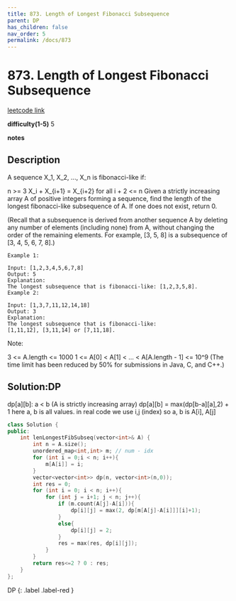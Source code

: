 ```yaml
---
title: 873. Length of Longest Fibonacci Subsequence
parent: DP
has_children: false
nav_order: 5
permalink: /docs/873
---
```

# 873. Length of Longest Fibonacci Subsequence
[leetcode link](https://leetcode.com/problems/length-of-longest-fibonacci-subsequence/)

**difficulty(1-5)** 
5

**notes**   


## Description
A sequence X_1, X_2, ..., X_n is fibonacci-like if:

n >= 3
X_i + X_{i+1} = X_{i+2} for all i + 2 <= n
Given a strictly increasing array A of positive integers forming a sequence, find the length of the longest fibonacci-like subsequence of A.  If one does not exist, return 0.

(Recall that a subsequence is derived from another sequence A by deleting any number of elements (including none) from A, without changing the order of the remaining elements.  For example, [3, 5, 8] is a subsequence of [3, 4, 5, 6, 7, 8].)

 
```
Example 1:

Input: [1,2,3,4,5,6,7,8]
Output: 5
Explanation:
The longest subsequence that is fibonacci-like: [1,2,3,5,8].
Example 2:

Input: [1,3,7,11,12,14,18]
Output: 3
Explanation:
The longest subsequence that is fibonacci-like:
[1,11,12], [3,11,14] or [7,11,18].
 ```

Note:

3 <= A.length <= 1000
1 <= A[0] < A[1] < ... < A[A.length - 1] <= 10^9
(The time limit has been reduced by 50% for submissions in Java, C, and C++.)


## Solution:DP
dp[a][b]: a < b (A is strictly increasing array)
dp[a][b] = max(dp[b-a][a],2) + 1
here a, b is all values.
in real code we use i,j (index) so a, b is A[i], A[j]

```c++
class Solution {
public:
    int lenLongestFibSubseq(vector<int>& A) {
        int n = A.size();
        unordered_map<int,int> m; // num - idx
        for (int i = 0;i < n; i++){
            m[A[i]] = i;
        }
        vector<vector<int>> dp(n, vector<int>(n,0));
        int res = 0;
        for (int i = 0; i < n; i++){
            for (int j = i+1; j < n; j++){
                if (m.count(A[j]-A[i])){
                    dp[i][j] = max(2, dp[m[A[j]-A[i]]][i]+1);
                }
                else{
                    dp[i][j] = 2;
                }
                res = max(res, dp[i][j]);
            }
        }
        return res<=2 ? 0 : res;
    }
};
```


DP
{: .label .label-red }

